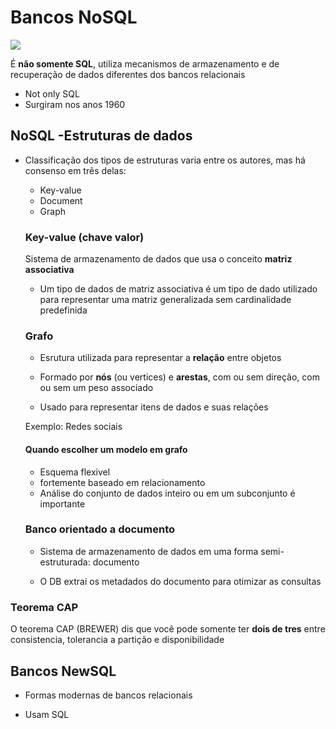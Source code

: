 # Bancos NoSQL

<img src = "/Images/mongo.jpg">

É **não somente SQL**, utiliza mecanismos de armazenamento e de recuperação de dados diferentes dos bancos relacionais

- Not only SQL
- Surgiram nos anos 1960

## NoSQL -Estruturas de dados

- Classificação dos tipos de estruturas varia entre os autores, mas há consenso em três delas:

    - Key-value
    - Document
    - Graph

    ### Key-value (chave valor)

    Sistema de armazenamento de dados que usa o conceito **matriz associativa**

    - Um tipo de dados de matriz associativa é um tipo de dado utilizado para representar uma matriz generalizada sem cardinalidade predefinida

    ### Grafo

    - Esrutura utilizada para representar a **relação** entre objetos

    - Formado por **nós** (ou vertices) e **arestas**, com ou sem direção, com ou sem um peso associado

    - Usado para representar itens de dados e suas relações

    Exemplo: Redes sociais

    #### Quando escolher um modelo em grafo

    - Esquema flexivel
    - fortemente baseado em relacionamento 
    - Análise do conjunto de dados inteiro ou em um subconjunto é importante

    ### Banco orientado a documento

    - Sistema de armazenamento de dados em uma forma semi-estruturada: documento

    - O DB extrai os metadados do documento para otimizar as consultas

### Teorema CAP

O teorema CAP (BREWER) dis que você pode somente ter **dois de tres** entre consistencia, tolerancia a partição e disponibilidade

## Bancos NewSQL

- Formas modernas de bancos relacionais

- Usam SQL


